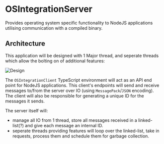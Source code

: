 # OSIntegrationServer

Provides operating system specific functionality to NodeJS applications utilising communication with a compiled binary.

## Architecture

This application will be designed with 1 Major thread, and seperate threads which allow the bolting on of additional features:

![Design](https://user-images.githubusercontent.com/7938900/124355069-3b238f00-dc07-11eb-9da1-7efa1c5ad7c9.png)


The `OSIntegrationClient` TypeScript environment will act as an API end point for NodeJS applications. This client's endpoints will send and receive messages to/from the server over IO (using `MessagePack`/`JSON` encoding). The client will also be responsible for generating a unique ID for the messages it sends.

The server itself will:

* manage all IO from 1 thread, store all messages received in a linked-list(?) and give each message an internal ID.
* seperate threads providing features will loop over the linked-list, take in requests, process them and schedule them for garbage collection.

